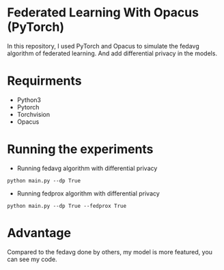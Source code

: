 # Federated Learning With Opacus (PyTorch)

In this repository, I used PyTorch and Opacus to simulate the fedavg algorithm of federated learning. And add differential privacy in the models.


# Requirments

* Python3
* Pytorch
* Torchvision
* Opacus


# Running the experiments
* Running fedavg algorithm with differential privacy
```
python main.py --dp True
```
* Running fedprox algorithm with differential privacy
```
python main.py --dp True --fedprox True
```

# Advantage
Compared to the fedavg done by others, my model is more featured, you can see my code.
